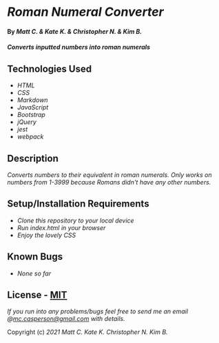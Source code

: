 # _Roman Numeral Converter_

#### By _**Matt C.** & **Kate K.** & **Christopher N.** & **Kim B.**_

#### _Converts inputted numbers into roman numerals_

## Technologies Used

* _HTML_
* _CSS_
* _Markdown_
* _JavaScript_
* _Bootstrap_
* _jQuery_
* _jest_
* _webpack_

## Description

_Converts numbers to their equivalent in roman numerals. Only works on numbers from 1-3999 because Romans didn't have any other numbers._

## Setup/Installation Requirements

* _Clone this repository to your local device_
* _Run index.html in your browser_
* _Enjoy the lovely CSS_

## Known Bugs

* _None so far_

## License - [MIT](https://opensource.org/licenses/MIT)

_If you run into any problems/bugs feel free to send me an email @mc.casperson@gmail.com with details._

Copyright (c) _2021_ _Matt C._ _Kate K._ _Christopher N._ _Kim B._